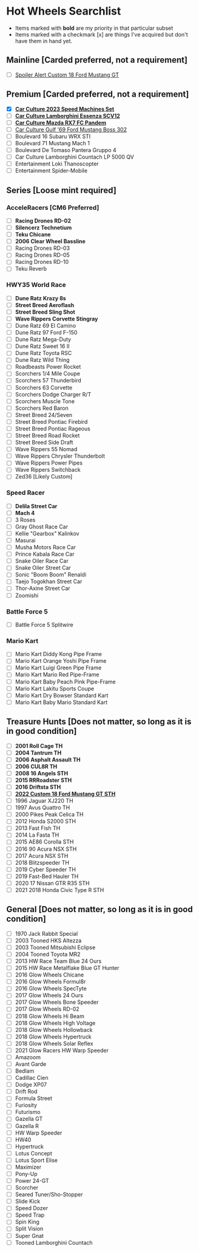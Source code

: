 # Hot Wheels Searchlist

- Items marked with **bold** are my priority in that particular subset
- Items marked with a checkmark [x] are things I've acquired but don't have them in hand yet.

## Mainline [Carded preferred, not a requirement]

- [ ] [Spoiler Alert Custom 18 Ford Mustang GT](https://static.wikia.nocookie.net/hotwheels/images/3/31/HCV87-01.JPG/revision/latest/scale-to-width-down/1000?cb=20220607001723)

## Premium [Carded preferred, not a requirement]

- [x] [**Car Culture 2023 Speed Machines Set**](https://hotwheels.fandom.com/wiki/Car_Culture#Speed_Machines)
- [ ] [**Car Culture Lamborghini Essenza SCV12**](https://static.wikia.nocookie.net/hotwheels/images/2/29/HCJ29.jpg/revision/latest/scale-to-width-down/1000?cb=20220815063854)
- [ ] [**Car Culture Mazda RX7 FC Pandem**](https://static.wikia.nocookie.net/hotwheels/images/f/f6/HCJ86.jpg/revision/latest/scale-to-width-down/1000?cb=20221202095820)
- [ ] [Car Culture Gulf '69 Ford Mustang Boss 302](https://static.wikia.nocookie.net/hotwheels/images/4/47/2019_Hot_Wheels_%2769_Ford_Mustang_Boss_302_Gulf_carded.jpg/revision/latest/scale-to-width-down/1000?cb=20181208103453)
- [ ] Boulevard 16 Subaru WRX STI
- [ ] Boulevard 71 Mustang Mach 1
- [ ] Boulevard De Tomaso Pantera Gruppo 4
- [ ] Car Culture Lamborghini Countach LP 5000 QV
- [ ] Entertainment Loki Thanoscopter
- [ ] Entertainment Spider-Mobile

## Series [Loose mint required]

### AcceleRacers [CM6 Preferred]

- [ ] **Racing Drones RD-02**
- [ ] **Silencerz Technetium**
- [ ] **Teku Chicane**
- [ ] **2006 Clear Wheel Bassline**
- [ ] Racing Drones RD-03
- [ ] Racing Drones RD-05
- [ ] Racing Drones RD-10
- [ ] Teku Reverb

### HWY35 World Race

- [ ] **Dune Ratz Krazy 8s**
- [ ] **Street Breed Aeroflash**
- [ ] **Street Breed Sling Shot**
- [ ] **Wave Rippers Corvette Stingray**
- [ ] Dune Ratz 69 El Camino
- [ ] Dune Ratz 97 Ford F-150
- [ ] Dune Ratz Mega-Duty
- [ ] Dune Ratz Sweet 16 II
- [ ] Dune Ratz Toyota RSC
- [ ] Dune Ratz Wild Thing
- [ ] Roadbeasts Power Rocket
- [ ] Scorchers 1/4 Mile Coupe
- [ ] Scorchers 57 Thunderbird
- [ ] Scorchers 63 Corvette
- [ ] Scorchers Dodge Charger R/T
- [ ] Scorchers Muscle Tone
- [ ] Scorchers Red Baron
- [ ] Street Breed 24/Seven
- [ ] Street Breed Pontiac Firebird
- [ ] Street Breed Pontiac Rageous
- [ ] Street Breed Road Rocket
- [ ] Street Breed Side Draft
- [ ] Wave Rippers 55 Nomad
- [ ] Wave Rippers Chrysler Thunderbolt
- [ ] Wave Rippers Power Pipes
- [ ] Wave Rippers Switchback
- [ ] Zed36 [Likely Custom]

### Speed Racer

- [ ] **Delila Street Car**
- [ ] **Mach 4**
- [ ] 3 Roses
- [ ] Gray Ghost Race Car
- [ ] Kellie "Gearbox" Kalinkov
- [ ] Masurai
- [ ] Musha Motors Race Car
- [ ] Prince Kabala Race Car
- [ ] Snake Oiler Race Car
- [ ] Snake Oiler Street Car
- [ ] Sonic "Boom Boom" Renaldi
- [ ] Taejo Togokhan Street Car
- [ ] Thor-Axine Street Car
- [ ] Zoomishi

### Battle Force 5

- [ ] Battle Force 5 Splitwire

### Mario Kart

- [ ] Mario Kart Diddy Kong Pipe Frame
- [ ] Mario Kart Orange Yoshi Pipe Frame
- [ ] Mario Kart Luigi Green Pipe Frame
- [ ] Mario Kart Mario Red Pipe-Frame
- [ ] Mario Kart Baby Peach Pink Pipe-Frame
- [ ] Mario Kart Lakitu Sports Coupe
- [ ] Mario Kart Dry Bowser Standard Kart
- [ ] Mario Kart Baby Mario Standard Kart

## Treasure Hunts [Does not matter, so long as it is in good condition]

- [ ] **2001 Roll Cage TH**
- [ ] **2004 Tantrum TH**
- [ ] **2006 Asphalt Assault TH**
- [ ] **2006 CUL8R TH**
- [ ] **2008 16 Angels STH**
- [ ] **2015 RRRoadster STH**
- [ ] **2016 Driftsta STH**
- [ ] [**2022 Custom 18 Ford Mustang GT STH**](https://static.wikia.nocookie.net/hotwheels/images/5/57/Custom%2718MustangGT.jpg/revision/latest/scale-to-width-down/1000?cb=20220329011512)
- [ ] 1996 Jaguar XJ220 TH
- [ ] 1997 Avus Quattro TH
- [ ] 2000 Pikes Peak Celica TH
- [ ] 2012 Honda S2000 STH
- [ ] 2013 Fast Fish TH
- [ ] 2014 La Fasta TH
- [ ] 2015 AE86 Corolla STH
- [ ] 2016 90 Acura NSX STH
- [ ] 2017 Acura NSX STH
- [ ] 2018 Blitzspeeder TH
- [ ] 2019 Cyber Speeder TH
- [ ] 2019 Fast-Bed Hauler TH
- [ ] 2020 17 Nissan GTR R35 STH
- [ ] 2021 2018 Honda Civic Type R STH

## General [Does not matter, so long as it is in good condition]

- [ ] 1970 Jack Rabbit Special
- [ ] 2003 Tooned HKS Altezza
- [ ] 2003 Tooned Mitsubishi Eclipse
- [ ] 2004 Tooned Toyota MR2
- [ ] 2013 HW Race Team Blue 24 Ours
- [ ] 2015 HW Race Metalflake Blue GT Hunter
- [ ] 2016 Glow Wheels Chicane
- [ ] 2016 Glow Wheels Formul8r
- [ ] 2016 Glow Wheels SpecTyte
- [ ] 2017 Glow Wheels 24 Ours
- [ ] 2017 Glow Wheels Bone Speeder
- [ ] 2017 Glow Wheels RD-02
- [ ] 2018 Glow Wheels Hi Beam
- [ ] 2018 Glow Wheels High Voltage
- [ ] 2018 Glow Wheels Hollowback
- [ ] 2018 Glow Wheels Hypertruck
- [ ] 2018 Glow Wheels Solar Reflex
- [ ] 2021 Glow Racers HW Warp Speeder
- [ ] Amazoom
- [ ] Avant Garde
- [ ] Bedlam
- [ ] Cadillac Cien
- [ ] Dodge XP07
- [ ] Drift Rod
- [ ] Formula Street
- [ ] Furiosity
- [ ] Futurismo
- [ ] Gazella GT
- [ ] Gazella R
- [ ] HW Warp Speeder
- [ ] HW40
- [ ] Hypertruck
- [ ] Lotus Concept
- [ ] Lotus Sport Elise
- [ ] Maximizer
- [ ] Pony-Up
- [ ] Power 24-GT
- [ ] Scorcher
- [ ] Seared Tuner/Sho-Stopper
- [ ] Slide Kick
- [ ] Speed Dozer
- [ ] Speed Trap
- [ ] Spin King
- [ ] Split Vision
- [ ] Super Gnat
- [ ] Tooned Lamborghini Countach
